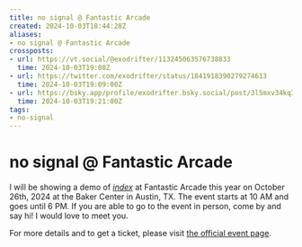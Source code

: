 ```yaml
---
title: no signal @ Fantastic Arcade
created: 2024-10-03T18:44:28Z
aliases:
- no signal @ Fantastic Arcade
crossposts:
- url: https://vt.social/@exodrifter/113245063576738833
  time: 2024-10-03T19:08Z
- url: https://twitter.com/exodrifter/status/1841918390279274613
  time: 2024-10-03T19:09:00Z
- url: https://bsky.app/profile/exodrifter.bsky.social/post/3l5mxv34kq322
  time: 2024-10-03T19:21:00Z
tags:
- no-signal
---
```


# no signal @ Fantastic Arcade

I will be showing a demo of _[index](../press-kits/no-signal/index.md)_ at Fantastic Arcade this year on October 26th, 2024 at the Baker Center in Austin, TX. The event starts at 10 AM and goes until 6 PM. If you are able to go to the event in person, come by and say hi! I would love to meet you.

For more details and to get a ticket, please visit [the official event page](https://withfriends.co/event/20872516/fantastic_arcade_fun_size_edition).

